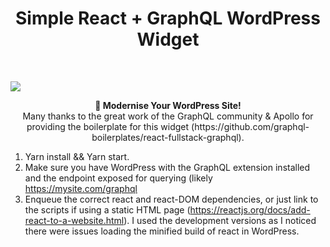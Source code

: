 <h1 align="center"><strong>Simple React + GraphQL WordPress Widget</strong></h1>

<br />

![](https://imgur.com/ousyQaC.png)

<div align="center"><strong>🚀 Modernise Your WordPress Site!</strong></div>
<div align="center">Many thanks to the great work of the GraphQL community & Apollo for providing the boilerplate for this widget (https://github.com/graphql-boilerplates/react-fullstack-graphql).</div>

1. Yarn install && Yarn start.
2. Make sure you have WordPress with the GraphQL extension installed and the endpoint exposed for querying (likely https://mysite.com/graphql
3. Enqueue the correct react and react-DOM dependencies, or just link to the scripts if using a static HTML page (https://reactjs.org/docs/add-react-to-a-website.html). I used the development versions as I noticed there were issues loading the minified build of react in WordPress. 
